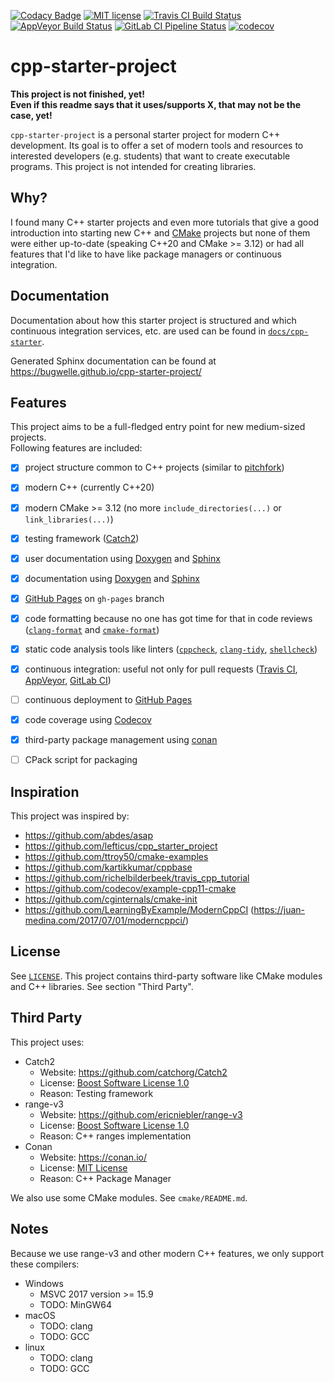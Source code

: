 [![Codacy Badge](https://api.codacy.com/project/badge/Grade/97a0c791b34a4c8fa1fd10bc6c103865)](https://app.codacy.com/app/bugwelle/cpp-starter-project?utm_source=github.com&utm_medium=referral&utm_content=bugwelle/cpp-starter-project&utm_campaign=Badge_Grade_Settings)
[![MIT license](http://img.shields.io/badge/license-MIT-brightgreen.svg)](LICENSE)
[![Travis CI Build Status](https://img.shields.io/travis/pipeline/bugwelle/cpp-starter-project/master.svg?logo=travis)](https://travis-ci.org/bugwelle/cpp-starter-project)
[![AppVeyor Build Status](https://ci.appveyor.com/api/projects/status/j56v8bgwtk24tuu9?svg=true)](https://ci.appveyor.com/project/archer96/cpp-starter-project)
[![GitLab CI Pipeline Status](https://img.shields.io/gitlab/pipeline/bugwelle/cpp-starter-project.svg?logo=gitlab)](https://gitlab.com/bugwelle/cpp-starter-project/pipelines)
[![codecov](https://codecov.io/gh/bugwelle/cpp-starter-project/branch/master/graph/badge.svg)](https://codecov.io/gh/bugwelle/cpp-starter-project)


# cpp-starter-project

**This project is not finished, yet!**  
**Even if this readme says that it uses/supports X, that may not be the case, yet!**

`cpp-starter-project` is a personal starter project for modern C++ development.
Its goal is to offer a set of modern tools and resources to interested
developers (e.g. students) that want to create executable programs. This
project is not intended for creating libraries.

## Why?
I found many C++ starter projects and even more tutorials that give a
good introduction into starting new C++ and [CMake][cmake] projects but none
of them were either up-to-date (speaking C++20 and CMake >= 3.12) or had all
features that I'd like to have like package managers or continuous integration.


## Documentation
Documentation about how this starter project is structured and which continuous
integration services, etc. are used can be found in
[`docs/cpp-starter`](docs/cpp-starter/README.md).

Generated Sphinx documentation can be found at <https://bugwelle.github.io/cpp-starter-project/>


## Features
This project aims to be a full-fledged entry point for new medium-sized projects.  
Following features are included:

 - [x] project structure common to C++ projects (similar to [pitchfork][pf])
 - [x] modern C++ (currently C++20)
 - [x] modern CMake >= 3.12
     (no more `include_directories(...)` or `link_libraries(...)`)
 - [x] testing framework ([Catch2][catch2])
 - [x] user documentation using [Doxygen][doxygen] and [Sphinx][sphinx]
 - [x] documentation using [Doxygen][doxygen] and [Sphinx][sphinx]
 - [x] [GitHub Pages][ghpages] on `gh-pages` branch
 - [x] code formatting because no one has got time for that in code reviews
     ([`clang-format`][clangfmt] and [`cmake-format`][cmakefmt])
 - [x] static code analysis tools like linters
     ([`cppcheck`](cppcheck), [`clang-tidy`][clangtidy], [`shellcheck`][shcheck])
 - [x] continuous integration: useful not only for pull requests
     ([Travis CI][travis], [AppVeyor][appveyor], [GitLab CI][gitlabci])
 - [ ] continuous deployment to [GitHub Pages][githubpg]
 - [x] code coverage using [Codecov][codecov]
 - [x] third-party package management using [conan][conan]
 - [ ] CPack script for packaging


## Inspiration
This project was inspired by:

 - https://github.com/abdes/asap
 - https://github.com/lefticus/cpp_starter_project
 - https://github.com/ttroy50/cmake-examples
 - https://github.com/kartikkumar/cppbase
 - https://github.com/richelbilderbeek/travis_cpp_tutorial
 - https://github.com/codecov/example-cpp11-cmake
 - https://github.com/cginternals/cmake-init
 - https://github.com/LearningByExample/ModernCppCI
   (https://juan-medina.com/2017/07/01/moderncppci/)


## License
See [`LICENSE`](LICENSE). This project contains third-party software like CMake
modules and C++ libraries. See section "Third Party".


## Third Party
This project uses:

 - Catch2
   - Website: https://github.com/catchorg/Catch2
   - License: [Boost Software License 1.0](https://github.com/catchorg/Catch2/blob/master/LICENSE.txt)
   - Reason: Testing framework
 - range-v3
   - Website: https://github.com/ericniebler/range-v3
   - License: [Boost Software License 1.0](https://github.com/ericniebler/range-v3/blob/master/LICENSE.txt)
   - Reason: C++ ranges implementation
 - Conan
   - Website: https://conan.io/
   - License: [MIT License](https://github.com/conan-io/conan/blob/develop/LICENSE.md)
   - Reason: C++ Package Manager

We also use some CMake modules. See `cmake/README.md`.


## Notes
Because we use range-v3 and other modern C++ features, we only support these compilers:

 - Windows
   - MSVC 2017 version >= 15.9
   - TODO: MinGW64
 - macOS
   - TODO: clang
   - TODO: GCC
 - linux
   - TODO: clang
   - TODO: GCC

[appveyor]:  https://ci.appveyor.com/project/archer96/cpp-starter-project
[catch2]:    https://github.com/catchorg/Catch2
[clangfmt]:  https://clang.llvm.org/docs/ClangFormat.html
[clangtidy]: https://clang.llvm.org/extra/clang-tidy/
[cmake]:     https://cmake.org/
[cmakefmt]:  https://github.com/cheshirekow/cmake_format
[codecov]:   https://codecov.io/
[conan]:     https://conan.io/
[cppcheck]:  http://cppcheck.sourceforge.net/
[doxygen]:   http://www.doxygen.nl/
[ghpages]:   https://bugwelle.github.io/cpp-starter-project/
[githubpg]:  https://github.com/bugwelle/cpp-starter-project/releases
[gitlabci]:  https://gitlab.com/bugwelle/cpp-starter-project/pipelines
[pf]:        https://github.com/vector-of-bool/pitchfork
[shcheck]:   https://www.shellcheck.net/
[sphinx]:    http://www.sphinx-doc.org/en/stable/
[travis]:    https://travis-ci.org/bugwelle/cpp-starter-project
